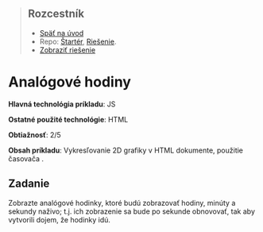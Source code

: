 <div class="hidden">

> ## Rozcestník
> - [Späť na úvod](../../README.md)
> - Repo: [Štartér](/../../tree/main/js-a-css/analog-clock), [Riešenie](/../../tree/solution/js-a-css/analog-clock).
> - [Zobraziť riešenie](riesenie.md)

</div>

# Analógové hodiny
<div class="info"> 

**Hlavná technológia príkladu**: JS

**Ostatné použité technológie**: HTML

**Obtiažnosť**: 2/5

**Obsah príkladu**: Vykresľovanie 2D grafiky v HTML dokumente, použitie časovača .
</div>

## Zadanie
Zobrazte analógové hodinky, ktoré budú zobrazovať hodiny, minúty a sekundy naživo; t.j. ich zobrazenie sa bude po sekunde obnovovať, tak aby vytvorili dojem, že hodinky idú.

